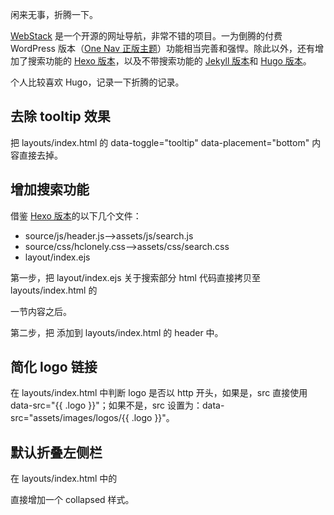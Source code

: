 闲来无事，折腾一下。

[WebStack](https://github.com/WebStackPage/WebStackPage.github.io) 是一个开源的网址导航，非常不错的项目。一为倒腾的付费 WordPress 版本（[One Nav 正版主题](https://nav.iowen.cn/)）功能相当完善和强悍。除此以外，还有增加了搜索功能的 [Hexo 版本](https://github.com/HCLonely/hexo-theme-webstack)，以及不带搜索功能的 [Jekyll 版本](https://github.com/0xl2oot/webstack-jekyll)和 [Hugo 版本](https://github.com/iplaycode/webstack-hugo)。

个人比较喜欢 Hugo，记录一下折腾的记录。

## 去除 tooltip 效果

把 layouts/index.html 的 data-toggle="tooltip" data-placement="bottom" 内容直接去掉。

## 增加搜索功能

借鉴 [Hexo 版本](https://github.com/HCLonely/hexo-theme-webstack)的以下几个文件：

- source/js/header.js——>assets/js/search.js
- source/css/hclonely.css——>assets/css/search.css
- layout/index.ejs

第一步，把 layout/index.ejs 关于搜索部分 html 代码直接拷贝至 layouts/index.html 的 <nav class="navbar user-info-navbar" role="navigation"> 一节内容之后。

第二步，把 <script src="./assets/js/search.js"></script> 添加到 layouts/index.html 的 header 中。

## 简化 logo 链接

在 layouts/index.html 中判断 logo 是否以 http 开头，如果是，src 直接使用 data-src="{{ .logo }}"；如果不是，src 设置为：data-src="assets/images/logos/{{ .logo }}"。

## 默认折叠左侧栏

在 layouts/index.html 中的 <div class="sidebar-menu toggle-others fixed"> 直接增加一个 collapsed 样式。
